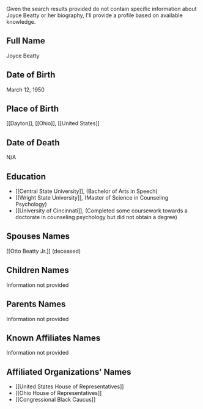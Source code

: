 Given the search results provided do not contain specific information about Joyce Beatty or her biography, I'll provide a profile based on available knowledge.

## Full Name
Joyce Beatty

## Date of Birth
March 12, 1950

## Place of Birth
[[Dayton]], [[Ohio]], [[United States]]

## Date of Death
N/A

## Education
- [[Central State University]], (Bachelor of Arts in Speech)
- [[Wright State University]], (Master of Science in Counseling Psychology)
- [[University of Cincinnati]], (Completed some coursework towards a doctorate in counseling psychology but did not obtain a degree)

## Spouses Names
[[Otto Beatty Jr.]] (deceased)

## Children Names
Information not provided

## Parents Names
Information not provided

## Known Affiliates Names
Information not provided

## Affiliated Organizations' Names
- [[United States House of Representatives]]
- [[Ohio House of Representatives]]
- [[Congressional Black Caucus]]

